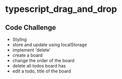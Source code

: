 # typescript_drag_and_drop

## Code Challenge

- Styling
- store and update using localStorage
- implement 'delete'
- create a board
- change the order of the board
- delete all todos board has
- edit a todo, title of the board
